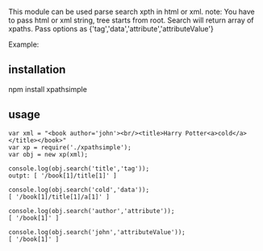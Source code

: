 This module can be used parse search xpth in html or xml.
note: You have to pass html or xml string, tree starts from root. Search will return array of xpaths.
	  Pass options as {'tag','data','attribute','attributeValue'}


Example:

## installation
 

npm install xpathsimple


## usage

	var xml = "<book author='john'><br/><title>Harry Potter<a>cold</a></title></book>"
	var xp = require('./xpathsimple');
	var obj = new xp(xml);

	console.log(obj.search('title','tag'));
	outpt: [ '/book[1]/title[1]' ]

	console.log(obj.search('cold','data'));
	[ '/book[1]/title[1]/a[1]' ]

	console.log(obj.search('author','attribute'));
	[ '/book[1]' ]

	console.log(obj.search('john','attributeValue'));
	[ '/book[1]' ]